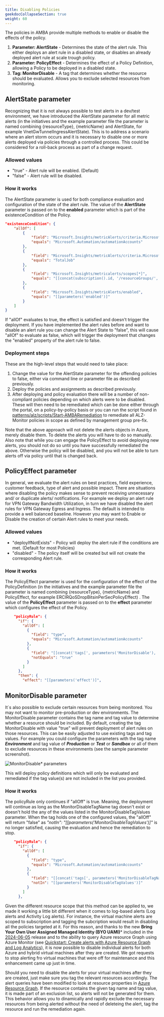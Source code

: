 ```yaml
---
title: Disabling Policies
geekdocCollapseSection: true
weight: 60
---
```


The policies in AMBA provide multiple methods to enable or disable the effects of the policy.

1. **Parameter: AlertState** - Determines the state of the alert rule. This either deploys an alert rule in a disabled state, or disables an already deployed alert rule at scale trough policy.
2. **Parameter: PolicyEffect** - Determines the effect of a Policy Definition, allowing a Policy to be deployed in a disabled state.
3. **Tag: MonitorDisable** - A tag that determines whether the resource should be evaluated. Allows you to exclude selected resources from monitoring.

## AlertState parameter

Recognizing that it is not always possible to test alerts in a dev/test environment, we have introduced the AlertState parameter for all metric alerts (in the initiatives and the example parameter file the parameter is named combining {resourceType}, {metricName} and AlertState, for example VnetGwTunnelIngressAlertState). This is to address a scenario where an alert storm occurs and it is necessary to disable one or more alerts deployed via policies through a controlled process. This could be considered for a roll-back process as part of a change request.

### Allowed values

- "true" - Alert rule will be enabled. (Default)
- "false" - Alert rule will be disabled.

### How it works

The AlertState parameter is used for both compliance evaluation and configuration of the state of the alert rule. The value of the **AlertState** parameter is passed on to the **enabled** parameter which is part of the existenceCondition of the Policy.

```json
"existenceCondition": {
    "allOf": [
        {
            "field": "Microsoft.Insights/metricAlerts/criteria.Microsoft-Azure-Monitor-SingleResourceMultipleMetricCriteria.allOf[*].metricNamespace",
            "equals": "Microsoft.Automation/automationAccounts"
        },
        {
            "field": "Microsoft.Insights/metricAlerts/criteria.Microsoft-Azure-Monitor-SingleResourceMultipleMetricCriteria.allOf[*].metricName",
            "equals": "TotalJob"
        },
        {
            "field": "Microsoft.Insights/metricalerts/scopes[*]",
            "equals": "[[concat(subscription().id, '/resourceGroups/', resourceGroup().name, '/providers/Microsoft.Automation/automationAccounts/', field('fullName'))]"
        },
        {
            "field": "Microsoft.Insights/metricAlerts/enabled",
            "equals": "[[parameters('enabled')]"
        }
    ]
}
```

If "allOf" evaluates to true, the effect is satisfied and doesn't trigger the deployment. If you have implemented the alert rules before and want to disable an alert rule you can change the Alert State to "false", this will cause "allOf" to evaluate as false, which will trigger the deployment that changes the "enabled" property of the alert rule to false.

### Deployment steps

These are the high-level steps that would need to take place:

1. Change the value for the AlertState parameter for the offending policies to false, either via command line or parameter file as described previously.
1. Deploy the policies and assignments as described previously.
1. After deploying and policy evaluation there will be a number of non-compliant policies depending on which alerts were to be disabled. These will then need to be remediated which can be done either through the portal, on a policy-by-policy basis or you can run the script found in [patterns/alz/scripts/Start-AMBARemediation](https://github.com/Azure/azure-monitor-baseline-alerts/blob/main/patterns/alz/scripts/Start-AMBARemediation.ps1) to remediate all ALZ-Monitor policies in scope as defined by management group pre-fix.

Note that the above approach will not delete the alerts objects in Azure, merely disable them. To delete the alerts you will have to do so manually. Also note that while you can engage the PolicyEffect to avoid deploying new alerts, you should not do so until you have successfully remediated the above. Otherwise the policy will be disabled, and you will not be able to turn alerts off via policy until that is changed back.

## PolicyEffect parameter

In general, we evaluate the alert rules on best practices, field experience, customer feedback, type of alert and possible impact. There are situations where disabling the policy makes sense to prevent receiving unnecessary and/ or duplicate alerts/ notifications. For example we deploy an alert rule for VPN Gateway Bandwidth Utilization, in turn we have disabled the alert rules for VPN Gateway Egress and Ingress.
The default is intended to provide a well balanced baseline. However you may want to Enable or Disable the creation of certain Alert rules to meet your needs.

### Allowed values

- "deployIfNotExists" - Policy will deploy the alert rule if the conditions are met. (Default for most Policies)
- "disabled" - The policy itself will be created but will not create the corresponding Alert rule.

### How it works

The PolicyEffect parameter is used for the configuration of the effect of the PolicyDefinition (in the initiatives and the example parameter file the parameter is named combining {resourceType}, {metricName} and PolicyEffect, for example ERCIRQoSDropBitsinPerSecPolicyEffect) . The value of the **PolicyEffect** parameter is passed on to the **effect** parameter which configures the effect of the Policy.

```json
    "policyRule": {
      "if": {
        "allOf": [
          {
            "field": "type",
            "equals": "Microsoft.Automation/automationAccounts"
          },
          {
            "field": "[[concat('tags[', parameters('MonitorDisable'), ']')]",
            "notEquals": "true"
          }
        ]
      },
      "then": {
        "effect": "[[parameters('effect')]",
```

## MonitorDisable parameter

It´s also possible to exclude certain resources from being monitored. You may not want to monitor pre-production or dev environments. The MonitorDisable parameter contains the tag name and tag value to determine whether a resource should be included. By default, creating the tag MonitorDisable with value "true" will prevent deployment of alert rules on those resources. This can be easily adjusted to use existing tags and tag values. For example you could configure the parameters with the tag name ***Environment*** and tag value of ***Production*** or ***Test*** or ***Sandbox*** or all of them to exclude resources in these environments (see the sample parameter screenshot).

![MonitorDisable* parameters](../media/MonitorDisableParams.png)

This will deploy policy definitions which will only be evaluated and remediated if the tag value(s) are not included in the list you provided.

### How it works

The policyRule only continues if "allOff" is true. Meaning, the deployment will continue as long as the MonitorDisableTagName tag doesn't exist or doesn't hold the any of the values listed in the MonitorDisableTagValues parameter. When the tag holds one of the configured values, the "allOff" will return "false" as *"notIn": "[[parameters('MonitorDisableTagValues')]"* is no longer satisfied, causing the evaluation and hence the remediation to stop.

```json
    "policyRule": {
      "if": {
        "allOf": [
          {
            "field": "type",
            "equals": "Microsoft.Automation/automationAccounts"
          },
          {
            "field": "[[concat('tags[', parameters('MonitorDisableTagName'), ']')]",
            "notIn": "[[parameters('MonitorDisableTagValues')]"
          }
        ]
      },
```

Given the different resource scope that this method can be applied to, we made it working a little bit different when it comes to log-based alerts (Log alerts and Activity Log alerts). For instance, the virtual machine alerts are scoped to subscription and tagging the subcription would result in disabling all the policies targeted at it.
For this reason, and thanks to the new **Bring Your Own User Assigned Managed Identity (BYO UAMI)*** included in the [2024-06-05](../../Whats-New#2024-06-05) release and to the ability to query Azure resource Graph using Azure Monitor (see [Quickstart: Create alerts with Azure Resource Graph and Log Analytics](https://learn.microsoft.com/en-us/azure/governance/resource-graph/alerts-query-quickstart?tabs=azure-resource-graph)), it is now possible to disable individual alerts for both Azure and hybrid virtual machines after they are created. We got requests to stop alerting fro virtual machines that were off for maintenance and this enhancement came up just in time.

Should you need to disable the alerts for your virtual machines after they are created, just make sure you tag the relevant resources accordingly. The alert queries have been modified to look at resource properties in [Azure Resource Graph](https://learn.microsoft.com/en-us/azure/governance/resource-graph/overview). If the resource contains the given tag name and tag value, it is made part of an exclusion list, so alerts will not be generated for them. This behavior allows you to dinamically and rapidly exclude the necessary resources from being alerted without the need of deleteing the alert, tag the resource and run the remediation again.

